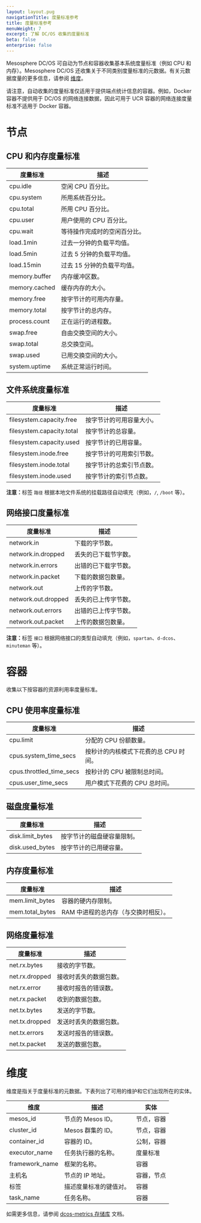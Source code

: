 ```yaml
---
layout: layout.pug
navigationTitle: 度量标准参考
title: 度量标准参考
menuWeight: 7
excerpt: 了解 DC/OS 收集的度量标准
beta: false
enterprise: false
---
```

<!-- The source repo for this topic is https://github.com/dcos/dcos-docs-site -->

Mesosphere DC/OS 可自动为节点和容器收集基本系统度量标准（例如 CPU 和内存）。Mesosphere DC/OS 还收集关于不同类别度量标准的元数据。有关元数据度量的更多信息，请参阅 [维度](#Dimensions)。

请注意，自动收集的度量标准仅适用于提供端点统计信息的容器。例如，Docker 容器不提供用于 DC/OS 的网络连接数据，因此可用于 UCR 容器的网络连接度量标准不适用于 Docker 容器。


# 节点

## CPU 和内存度量标准

| 度量标准 | 描述 |
|-------------------|------------------------------|
| cpu.idle | 空闲 CPU 百分比。|
| cpu.system | 所用系统百分比。|
| cpu.total | 所用 CPU 百分比。|
| cpu.user | 用户使用的 CPU 百分比。|
| cpu.wait | 等待操作完成时的空闲百分比。|
| load.1min | 过去一分钟的负载平均值。|
| load.5min | 过去 5 分钟的负载平均值。|
| load.15min | 过去 15 分钟的负载平均值。|
| memory.buffer | 内存缓冲区数。|
| memory.cached | 缓存内存的大小。|
| memory.free | 按字节计的可用内存量。|
| memory.total | 按字节计的总内存。|
| process.count | 正在运行的进程数。|
| swap.free | 自由交换空间的大小。|
| swap.total | 总交换空间。|
| swap.used | 已用交换空间的大小。|
| system.uptime | 系统正常运行时间。 |


## 文件系统度量标准

| 度量标准 | 描述 |
|-------------------|------------------------------|
| filesystem.capacity.free | 按字节计的可用容量大小。|
| filesystem.capacity.total | 按字节计的总容量。|
| filesystem.capacity.used | 按字节计的已用容量。|
| filesystem.inode.free | 按字节计的可用索引节数。|
| filesystem.inode.total | 按字节计的总索引节点数。|
| filesystem.inode.used | 按字节计的索引节点数。|

<p class="message--note"><strong>注意：</strong>标签 <code>路径</code> 根据本地文件系统的挂载路径自动填充（例如，<code>/</code>, <code>/boot</code> 等）。</p>


## 网络接口度量标准

| 度量标准 | 描述 |
|-------------------|------------------------------|
| network.in | 下载的字节数。|
| network.in.dropped | 丢失的已下载节字数。|
| network.in.errors | 出错的已下载字节数。|
| network.in.packet | 下载的数据包数量。|
| network.out | 上传的字节数。|
| network.out.dropped | 丢失的已上传字节数。|
| network.out.errors | 出错的已上传字节数。|
| network.out.packet | 上传的数据包数量。|

<p class="message--note"><strong>注意：</strong>标签 <code>接口</code> 根据网络接口的类型自动填充（例如，<code>spartan</code>、<code>d-dcos</code>、<code>minuteman</code> 等）。</p>


# 容器

收集以下按容器的资源利用率度量标准。


## CPU 使用率度量标准

| 度量标准 | 描述 |
|-------------------|------------------------------|
| cpu.limit | 分配的 CPU 份额数量。|
| cpus.system_time_secs | 按秒计的内核模式下花费的总 CPU 时间。|
| cpus.throttled_time_secs | 按秒计的 CPU 被限制总时间。|
| cpus.user_time_secs | 用户模式下花费的 CPU 总时间。|


## 磁盘度量标准

| 度量标准 | 描述 |
|-------------------|------------------------------|
| disk.limit_bytes | 按字节计的磁盘硬容量限制。|
| disk.used_bytes | 按字节计的已用硬容量。|


## 内存度量标准

| 度量标准 | 描述 |
|-------------------|------------------------------|
| mem.limit_bytes | 容器的硬内存限制。|
| mem.total_bytes | RAM 中进程的总内存（与交换时相反）。| 


## 网络度量标准

| 度量标准 | 描述 |
|-------------------|------------------------------|
| net.rx.bytes | 接收的字节数。|
| net.rx.dropped | 接收时丢失的数据包数。|
| net.rx.error | 接收时报告的错误数。|
| net.rx.packet | 收到的数据包数。|
| net.tx.bytes | 发送的字节数。|
| net.tx.dropped | 发送时丢失的数据包数。|
| net.tx.errors | 发送时报告的错误数。|
| net.tx.packet | 发送的数据包数。|


# 维度

维度是指关于度量标准的元数据。下表列出了可用的维护和它们出现所在的实体。

| 维度 | 描述 | 实体 |
|-----------|-------------|--------|
| mesos_id | 节点的 Mesos ID。| 节点，容器 |
| cluster_id | Mesos 群集的 ID。| 节点，容器 |
| container_id | 容器的 ID。| 公制，容器 |
| executor_name | 任务执行器的名称。| 度量标准 |
| framework_name | 框架的名称。| 容器 |
| 主机名 | 节点的 IP 地址。| 容器，节点 |
| 标签 | 描述度量标准的键值对。| 容器 |
| task_name | 任务名称。| 容器 |


如需更多信息，请参阅 [dcos-metrics 存储库](https://github.com/dcos/dcos-metrics) 文档。
